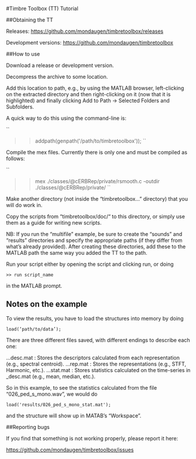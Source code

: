 #Timbre Toolbox (TT) Tutorial

##Obtaining the TT

Releases:
https://github.com/mondaugen/timbretoolbox/releases

Development versions:
https://github.com/mondaugen/timbretoolbox

##How to use

Download a release or development version.

Decompress the archive to some location.

Add this location to path, e.g., by using the MATLAB browser, left-clicking on the extracted directory and then right-clicking on it (now that it is highlighted) and finally clicking Add to Path -> Selected Folders and Subfolders.

A quick way to do this using the command-line is:

``
>> addpath(genpath('/path/to/timbretoolbox'));
``

Compile the mex files. Currently there is only one and must be compiled as
follows:

``
>> mex ./classes/@cERBRep/private/rsmooth.c -outdir ./classes/@cERBRep/private/
``

Make another directory (not inside the “timbretoolbox…” directory) that you will do work in.

Copy the scripts from “timbretoolbox/doc/“ to this directory, or simply use them as a guide for writing new scripts.

NB: If you run the “multifile” example, be sure to create the “sounds” and “results” directories and specify the appropriate paths (if they differ from what’s already provided). After creating these directories, add these to the MATLAB path the same way you added the TT to the path.

Run your script either by opening the script and clicking run, or doing
```
>> run script_name
```
in the MATLAB prompt.

## Notes on the example

To view the results, you have to load the structures into memory by doing
```
load(‘path/to/data’);
```
There are three different files saved, with different endings to describe each one:

...desc.mat :
Stores the descriptors calculated from each representation (e.g., spectral centroid).
...rep.mat :
Stores the representations (e.g., STFT, Harmonic, etc.).
...stat.mat :
Stores statistics calculated on the time-series in _desc.mat (e.g., mean, median, etc.).

So in this example, to see the statistics calculated from the file “026_ped_s_mono.wav”, we would do
```
load('results/026_ped_s_mono_stat.mat');
```
and the structure will show up in MATAB’s “Workspace”.

##Reporting bugs

If you find that something is not working properly, please report it here:

https://github.com/mondaugen/timbretoolbox/issues
